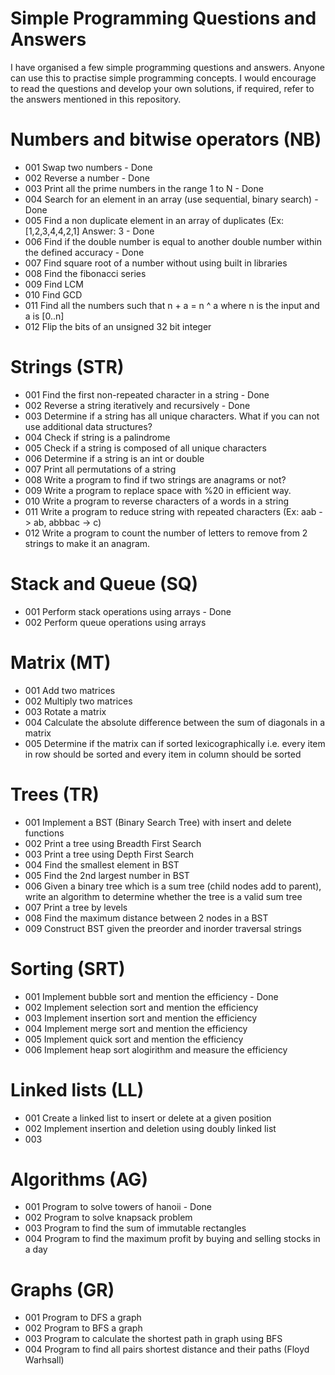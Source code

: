 # Simple Programming Questions and Answers

I have organised a few simple programming questions and answers. Anyone can use this to practise simple programming concepts. I would encourage to read the questions and develop your own solutions, if required, refer to the answers mentioned in this repository.

# Numbers and bitwise operators (NB)

- 001 Swap two numbers - Done
- 002 Reverse a number - Done
- 003 Print all the prime numbers in the range 1 to N - Done
- 004 Search for an element in an array (use sequential, binary search) - Done
- 005 Find a non duplicate element in an array of duplicates (Ex: [1,2,3,4,4,2,1] Answer: 3 - Done
- 006 Find if the double number is equal to another double number within the defined accuracy - Done
- 007 Find square root of a number without using built in libraries
- 008 Find the fibonacci series
- 009 Find LCM
- 010 Find GCD
- 011 Find all the numbers such that n + a = n ^ a where n is the input and a is [0..n]
- 012 Flip the bits of an unsigned 32 bit integer

# Strings (STR)

- 001 Find the first non-repeated character in a string - Done
- 002 Reverse a string iteratively and recursively - Done
- 003 Determine if a string has all unique characters. What if you can not use additional data structures?
- 004 Check if string is a palindrome
- 005 Check if a string is composed of all unique characters
- 006 Determine if a string is an int or double
- 007 Print all permutations of a string
- 008 Write a program to find if two strings are anagrams or not?
- 009 Write a program to replace space with %20 in efficient way.
- 010 Write a program to reverse characters of a words in a string
- 011 Write a program to reduce string with repeated characters (Ex: aab -> ab, abbbac -> c)
- 012 Write a program to count the number of letters to remove from 2 strings to make it an anagram.

# Stack and Queue (SQ)

- 001 Perform stack operations using arrays - Done
- 002 Perform queue operations using arrays

# Matrix (MT)

- 001 Add two matrices
- 002 Multiply two matrices
- 003 Rotate a matrix
- 004 Calculate the absolute difference between the sum of diagonals in a matrix
- 005 Determine if the matrix can if sorted lexicographically i.e. every item in row should be sorted and every item in column should be sorted

# Trees (TR)

- 001 Implement a BST (Binary Search Tree) with insert and delete functions
- 002 Print a tree using Breadth First Search
- 003 Print a tree using Depth First Search
- 004 Find the smallest element in BST
- 005 Find the 2nd largest number in BST
- 006 Given a binary tree which is a sum tree (child nodes add to parent), write an algorithm to determine whether the tree is a valid sum tree
- 007 Print a tree by levels
- 008 Find the maximum distance between 2 nodes in a BST
- 009 Construct BST given the preorder and inorder traversal strings

# Sorting (SRT)

- 001 Implement bubble sort and mention the efficiency - Done
- 002 Implement selection sort and mention the efficiency
- 003 Implement insertion sort  and mention the efficiency
- 004 Implement merge sort and mention the efficiency
- 005 Implement quick sort and mention the efficiency
- 006 Implement heap sort alogirithm and measure the efficiency

# Linked lists (LL)

- 001 Create a linked list to insert or delete at a given position
- 002 Implement insertion and deletion using doubly linked list
- 003 

# Algorithms (AG)

- 001 Program to solve towers of hanoii - Done
- 002 Program to solve knapsack problem
- 003 Program to find the sum of immutable rectangles
- 004 Program to find the maximum profit by buying and selling stocks in a day

# Graphs (GR)

- 001 Program to DFS a graph
- 002 Program to BFS a graph
- 003 Program to calculate the shortest path in graph using BFS
- 004 Program to find all pairs shortest distance and their paths (Floyd Warhsall)